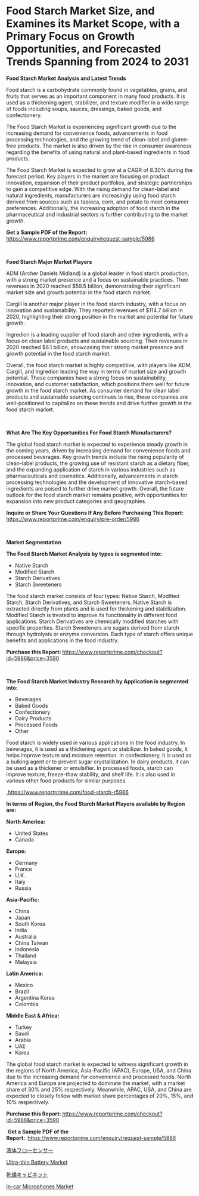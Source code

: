 <p><h1>Food Starch Market Size, and Examines its Market Scope, with a Primary Focus on Growth Opportunities, and Forecasted Trends Spanning from 2024 to 2031</h1></p><p><strong>Food Starch Market Analysis and Latest Trends</strong></p>
<p><p>Food starch is a carbohydrate commonly found in vegetables, grains, and fruits that serves as an important component in many food products. It is used as a thickening agent, stabilizer, and texture modifier in a wide range of foods including soups, sauces, dressings, baked goods, and confectionery.</p><p>The Food Starch Market is experiencing significant growth due to the increasing demand for convenience foods, advancements in food processing technologies, and the growing trend of clean-label and gluten-free products. The market is also driven by the rise in consumer awareness regarding the benefits of using natural and plant-based ingredients in food products.</p><p>The Food Starch Market is expected to grow at a CAGR of 8.30% during the forecast period. Key players in the market are focusing on product innovation, expansion of their product portfolios, and strategic partnerships to gain a competitive edge. With the rising demand for clean-label and natural ingredients, manufacturers are increasingly using food starch derived from sources such as tapioca, corn, and potato to meet consumer preferences. Additionally, the increasing adoption of food starch in the pharmaceutical and industrial sectors is further contributing to the market growth.</p></p>
<p><strong>Get a Sample PDF of the Report:&nbsp;</strong> <a href="https://www.reportprime.com/enquiry/request-sample/5986">https://www.reportprime.com/enquiry/request-sample/5986</a></p>
<p>&nbsp;</p>
<p><strong>Food Starch Major Market Players</strong></p>
<p><p>ADM (Archer Daniels Midland) is a global leader in food starch production, with a strong market presence and a focus on sustainable practices. Their revenues in 2020 reached $59.5 billion, demonstrating their significant market size and growth potential in the food starch market.</p><p>Cargill is another major player in the food starch industry, with a focus on innovation and sustainability. They reported revenues of $114.7 billion in 2020, highlighting their strong position in the market and potential for future growth.</p><p>Ingredion is a leading supplier of food starch and other ingredients, with a focus on clean label products and sustainable sourcing. Their revenues in 2020 reached $6.1 billion, showcasing their strong market presence and growth potential in the food starch market.</p><p>Overall, the food starch market is highly competitive, with players like ADM, Cargill, and Ingredion leading the way in terms of market size and growth potential. These companies have a strong focus on sustainability, innovation, and customer satisfaction, which positions them well for future growth in the food starch market. As consumer demand for clean label products and sustainable sourcing continues to rise, these companies are well-positioned to capitalize on these trends and drive further growth in the food starch market.</p></p>
<p>&nbsp;</p>
<p><strong>What Are The Key Opportunities For Food Starch Manufacturers?</strong></p>
<p><p>The global food starch market is expected to experience steady growth in the coming years, driven by increasing demand for convenience foods and processed beverages. Key growth trends include the rising popularity of clean-label products, the growing use of resistant starch as a dietary fiber, and the expanding application of starch in various industries such as pharmaceuticals and cosmetics. Additionally, advancements in starch processing technologies and the development of innovative starch-based ingredients are poised to further drive market growth. Overall, the future outlook for the food starch market remains positive, with opportunities for expansion into new product categories and geographies.</p></p>
<p><strong>Inquire or Share Your Questions If Any Before Purchasing This Report:</strong> <a href="https://www.reportprime.com/enquiry/pre-order/5986">https://www.reportprime.com/enquiry/pre-order/5986</a></p>
<p>&nbsp;</p>
<p><strong>Market Segmentation</strong></p>
<p><strong>The Food Starch Market Analysis by types is segmented into:</strong></p>
<p><ul><li>Native Starch</li><li>Modified Starch</li><li>Starch Derivatives</li><li>Starch Sweeteners</li></ul></p>
<p><p>The food starch market consists of four types: Native Starch, Modified Starch, Starch Derivatives, and Starch Sweeteners. Native Starch is extracted directly from plants and is used for thickening and stabilization. Modified Starch is treated to improve its functionality in different food applications. Starch Derivatives are chemically modified starches with specific properties. Starch Sweeteners are sugars derived from starch through hydrolysis or enzyme conversion. Each type of starch offers unique benefits and applications in the food industry.</p></p>
<p><strong>Purchase this Report:&nbsp;</strong><a href="https://www.reportprime.com/checkout?id=5986&price=3590">https://www.reportprime.com/checkout?id=5986&price=3590</a></p>
<p>&nbsp;</p>
<p><strong>The Food Starch Market Industry Research by Application is segmented into:</strong></p>
<p><ul><li>Beverages</li><li>Baked Goods</li><li>Confectionery</li><li>Dairy Products</li><li>Processed Foods</li><li>Other</li></ul></p>
<p><p>Food starch is widely used in various applications in the food industry. In beverages, it is used as a thickening agent or stabilizer. In baked goods, it helps improve texture and moisture retention. In confectionery, it is used as a bulking agent or to prevent sugar crystallization. In dairy products, it can be used as a thickener or emulsifier. In processed foods, starch can improve texture, freeze-thaw stability, and shelf life. It is also used in various other food products for similar purposes.</p></p>
<p><a href="https://www.reportprime.com/food-starch-r5986">&nbsp;https://www.reportprime.com/food-starch-r5986</a></p>
<p><strong>In terms of Region, the Food Starch Market Players available by Region are:</strong></p>
<p>
    <p> <strong> North America: </strong>
        <ul>
            <li>United States</li>
            <li>Canada</li>
        </ul>
        </p> 
    <p> <strong> Europe: </strong>
        <ul>
            <li>Germany</li>
            <li>France</li>
            <li>U.K.</li>
            <li>Italy</li>
            <li>Russia</li>
        </ul>
        </p> 
    <p> <strong> Asia-Pacific: </strong>
        <ul>
            <li>China</li>
            <li>Japan</li>
            <li>South Korea</li>
            <li>India</li>
            <li>Australia</li>
            <li>China Taiwan</li>
            <li>Indonesia</li>
            <li>Thailand</li>
            <li>Malaysia</li>
        </ul>
        </p> 
    <p> <strong> Latin America: </strong>
        <ul>
            <li>Mexico</li>
            <li>Brazil</li>
            <li>Argentina Korea</li>
            <li>Colombia</li>
        </ul>
        </p> 
    <p> <strong> Middle East & Africa: </strong>
        <ul>
            <li>Turkey</li>
            <li>Saudi</li>
            <li>Arabia</li>
            <li>UAE</li>
            <li>Korea</li>
        </ul>
    </p>
    </p>
<p><p>The global food starch market is expected to witness significant growth in the regions of North America, Asia-Pacific (APAC), Europe, USA, and China due to the increasing demand for convenience and processed foods. North America and Europe are projected to dominate the market, with a market share of 30% and 25% respectively. Meanwhile, APAC, USA, and China are expected to closely follow with market share percentages of 20%, 15%, and 10% respectively.</p></p>
<p><strong>Purchase this Report: </strong><a href="https://www.reportprime.com/checkout?id=5986&price=3590">https://www.reportprime.com/checkout?id=5986&price=3590</a></p>
<p>&nbsp;<strong>Get a Sample PDF of the Report:&nbsp;&nbsp;</strong><a href="https://www.reportprime.com/enquiry/request-sample/5986">https://www.reportprime.com/enquiry/request-sample/5986</a></p>
<p><strong></strong></p>
<p><p><a href="https://github.com/pepo3k/Market-Research-Report-List-1/blob/main/670693717748.md">液体フローセンサー</a></p><p><a href="https://issuu.com/reportprime-2/docs/ultra-thin-battery-market-size-2030.pptx">Ultra-thin Battery Market</a></p><p><a href="https://github.com/nemesis2824/Market-Research-Report-List-1/blob/main/648923017749.md">乾燥キャビネット</a></p><p><a href="https://issuu.com/reportprime-2/docs/in-car-microphones-market-size-2030.pptx">In-car Microphones Market</a></p></p>